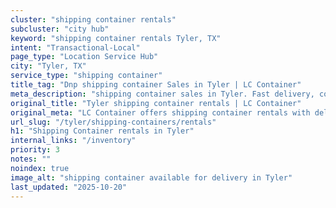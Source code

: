 ```yaml
---
cluster: "shipping container rentals"
subcluster: "city hub"
keyword: "shipping container rentals Tyler, TX"
intent: "Transactional-Local"
page_type: "Location Service Hub"
city: "Tyler, TX"
service_type: "shipping container"
title_tag: "Dnp shipping container Sales in Tyler | LC Container"
meta_description: "shipping container sales in Tyler. Fast delivery, competitive pricing. Serving shipping containers area. Quote ID: MFU. Call (214) 524-4168 for your free quote today."
original_title: "Tyler shipping container rentals | LC Container"
original_meta: "LC Container offers shipping container rentals with delivery in Tyler, TX. Local. Fast quotes. Since 2003."
url_slug: "/tyler/shipping-containers/rentals"
h1: "Shipping Container rentals in Tyler"
internal_links: "/inventory"
priority: 3
notes: ""
noindex: true
image_alt: "shipping container available for delivery in Tyler"
last_updated: "2025-10-20"
---
```


<!-- TODO: Add unique city/inventory copy, images, and internal links here. -->
